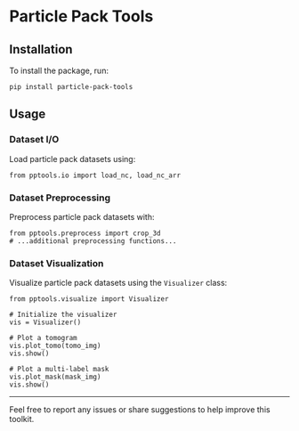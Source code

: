 # Particle Pack Tools

## Installation
To install the package, run:
```
pip install particle-pack-tools
```

## Usage

### Dataset I/O
Load particle pack datasets using:
```
from pptools.io import load_nc, load_nc_arr
```

### Dataset Preprocessing
Preprocess particle pack datasets with:
```
from pptools.preprocess import crop_3d
# ...additional preprocessing functions...
```

### Dataset Visualization
Visualize particle pack datasets using the `Visualizer` class:
```
from pptools.visualize import Visualizer

# Initialize the visualizer
vis = Visualizer()

# Plot a tomogram
vis.plot_tomo(tomo_img)
vis.show()

# Plot a multi-label mask
vis.plot_mask(mask_img)
vis.show()
```

---

Feel free to report any issues or share suggestions to help improve this toolkit.